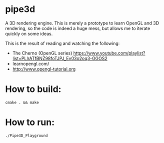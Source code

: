# pipe3d
A 3D rendering engine.
This is merely a prototype to learn OpenGL and 3D rendering, so the code is indeed a huge mess, but allows me to iterate quickly on some ideas. 

This is the result of reading and watching the following:

 - The Cherno (OpenGL series)  https://www.youtube.com/playlist?list=PLlrATfBNZ98foTJPJ_Ev03o2oq3-GGOS2
 - learnopengl.com/
 - http://www.opengl-tutorial.org

# How to build:

 `cmake . && make`

# How to run:

 `./Pipe3D_Playground`
